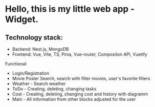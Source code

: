 Hello, this is my little web app - Widget.
======
Technology stack:
---
* Backend: Nest.js, MongoDB
* Frontend: Vue, Vite, TS, Pinia, Vue-router, Compositon API, Vuetify


Functional:
* Login/Registration
* Movie Poster Search, search with filter movies, user's favorite filters
* Weather - Search weather
* ToDo - Creating, deleting, changing tasks
* Cost - Creating, deleting, changing cost and history with diagramm
* Main - All information from other blocks adjusted for the user




